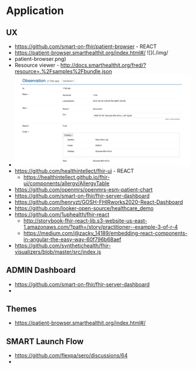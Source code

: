 
# Application
## UX
- https://github.com/smart-on-fhir/patient-browser - REACT
- https://patient-browser.smarthealthit.org/index.html#/ ![](./img/
- patient-browser.png)
- Resource viewer - http://docs.smarthealthit.org/fred/?resource=.%2Fsamples%2Fbundle.json
- ![](img/fred-resource-viewer.png)
- https://github.com/healthintellect/fhir-ui - REACT
	- https://healthintellect.github.io/fhir-ui/components/allergy/AllergyTable
- https://github.com/openmrs/openmrs-esm-patient-chart
- https://github.com/smart-on-fhir/fhir-server-dashboard
- https://github.com/henryzt/GOSH-FHIRworks2020-React-Dashboard
- https://github.com/looker-open-source/healthcare_demo
- https://github.com/1uphealth/fhir-react
	- http://storybook-fhir-react-lib.s3-website-us-east-1.amazonaws.com/?path=/story/practitioner--example-3-of-r-4
	- https://medium.com/@zacky_14189/embedding-react-components-in-angular-the-easy-way-60f796b68aef
- https://github.com/synthetichealth/fhir-visualizers/blob/master/src/index.js




## ADMIN Dashboard
- https://github.com/smart-on-fhir/fhir-server-dashboard
- 

## Themes
- https://patient-browser.smarthealthit.org/index.html#/



## SMART Launch Flow
- https://github.com/flexpa/sero/discussions/64
- 